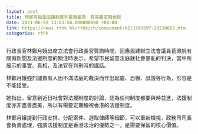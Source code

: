 ```yaml
---
layout: post
title: 林鄭月娥指法援制度非盡善盡美　有需要定期檢視
date: 2021-06-02 13:03:58.000000000 +08:00
link: https://news.rthk.hk/rthk/ch/component/k2/1593897-20210602.htm
categories: rthk
---
```


行政長官林鄭月娥出席立法會行政長官質詢時間，回應民建聯立法會議員葛珮帆有關假新聞及法援制度的關注時表示，希望市民留意法庭就社會暴亂的判決，當中所展示的事實、真相，及法官在判刑時的講話。

林鄭月娥強烈譴責有人因不滿法庭的裁決而作出起底、恐嚇、詆毀等行為，形容是不能接受。

她指出，留意到近日社會對法援制度的討論，認為任何制度都要與時並進，法援制度亦非盡善盡美，所以有需要定期檢視香港的法援制度。

林鄭月娥提到行政安排、分配案件、選取律師等細節，可以重新檢視，政務司司長會負責處理，強調法援制度是香港法治的優勢之一，是需要保留的核心價值。
